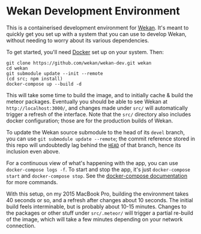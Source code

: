 # Wekan Development Environment

This is a containerised development environment for [Wekan](/wekan/wekan). It's meant to quickly
get you set up with a system that you can use to develop Wekan, without needing to worry about its
various dependencies.

To get started, you'll need [Docker](https://www.docker.com/products/docker) set up on your system.
Then:

```
git clone https://github.com/wekan/wekan-dev.git wekan
cd wekan
git submodule update --init --remote
(cd src; npm install)
docker-compose up --build -d
```

This will take some time to build the image, and to initially cache & build the meteor packages.
Eventually you should be able to see Wekan at `http://localhost:3000/`, and changes made under
`src/` will automatically trigger a refresh of the interface. Note that the `src/` directory also
includes docker configuration; those are for the production builds of Wekan.

To update the Wekan source submodule to the head of its `devel` branch, you can use
`git submodule update --remote`; the commit reference stored in this repo will undoubtedly lag
behind the [`HEAD`](https://github.com/wekan/wekan/commits/devel) of that branch, hence its
inclusion even above.

For a continuous view of what's happening with the app, you can use `docker-compose logs -f`. To
start and stop the app, it's just `docker-compose start` and `docker-compose stop`. See the
[docker-compose documentation](https://docs.docker.com/compose/reference/) for more commands.

With this setup, on my 2015 MacBook Pro, building the environment takes 40 seconds or so, and a
refresh after changes about 10 seconds. The initial build feels interminable, but is probably about
10-15 minutes. Changes to the packages or other stuff under `src/.meteor/` will trigger a partial
re-build of the image, which will take a few minutes depending on your network connection.
